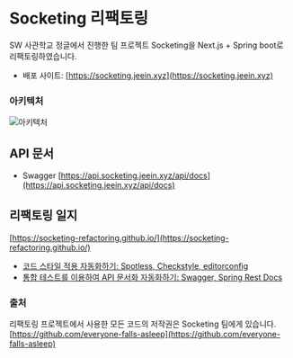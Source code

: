 # Socketing 리팩토링
SW 사관학교 정글에서 진행한 팀 프로젝트 Socketing을 Next.js + Spring boot로 리팩토링하였습니다.  
- 배포 사이트: [https://socketing.jeein.xyz](https://socketing.jeein.xyz)

### 아키텍처
![아키텍처](https://github.com/user-attachments/assets/59c010ec-dad5-42b7-aa50-eeba8f763aee)

## API 문서
- Swagger [https://api.socketing.jeein.xyz/api/docs](https://api.socketing.jeein.xyz/api/docs)

## 리팩토링 일지
[https://socketing-refactoring.github.io/](https://socketing-refactoring.github.io/)

- [코드 스타일 적용 자동화하기: Spotless, Checkstyle, editorconfig](https://socketing-refactoring.github.io/review/formatting/)
- [통합 테스트를 이용하여 API 문서화 자동화하기: Swagger, Spring Rest Docs](https://socketing-refactoring.github.io/review/documentation/)

### 출처
리팩토링 프로젝트에서 사용한 모든 코드의 저작권은 Socketing 팀에게 있습니다.  
[https://github.com/everyone-falls-asleep](https://github.com/everyone-falls-asleep)
